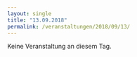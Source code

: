 ```yaml
---
layout: single
title: "13.09.2018"
permalink: /veranstaltungen/2018/09/13/
---
```


Keine Veranstaltung an diesem Tag.
